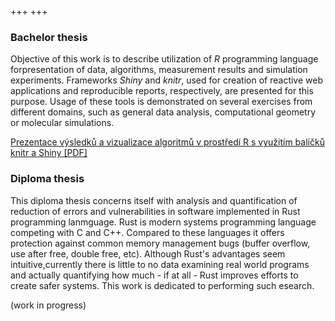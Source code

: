 +++
+++

### Bachelor thesis

Objective of this work is to describe utilization of *R* programming language forpresentation of data, algorithms, measurement results and simulation experiments. Frameworks *Shiny* and *knitr*, used for creation of reactive web applications and reproducible reports, respectively, are presented for this purpose. Usage of these tools is demonstrated on several exercises from different domains, such as general data analysis, computational geometry or molecular simulations.

[Prezentace výsledků a vizualizace algoritmů v prostředí R s využitím balíčků knitr a Shiny [PDF]](bp.pdf)

### Diploma thesis

This diploma thesis concerns itself with analysis and quantification of reduction of errors and vulnerabilities in software implemented in Rust programming lanmguage. Rust is modern systems programming language competing with C and C++. Compared to these languages it offers protection against common memory management bugs (buffer overflow, use after free, double free, etc). Although Rust's advantages seem intuitive,currently there is little to no data examining real world programs and actually quantifying how much - if at all - Rust improves efforts to create safer systems. This work is dedicated to performing such esearch.

(work in progress)